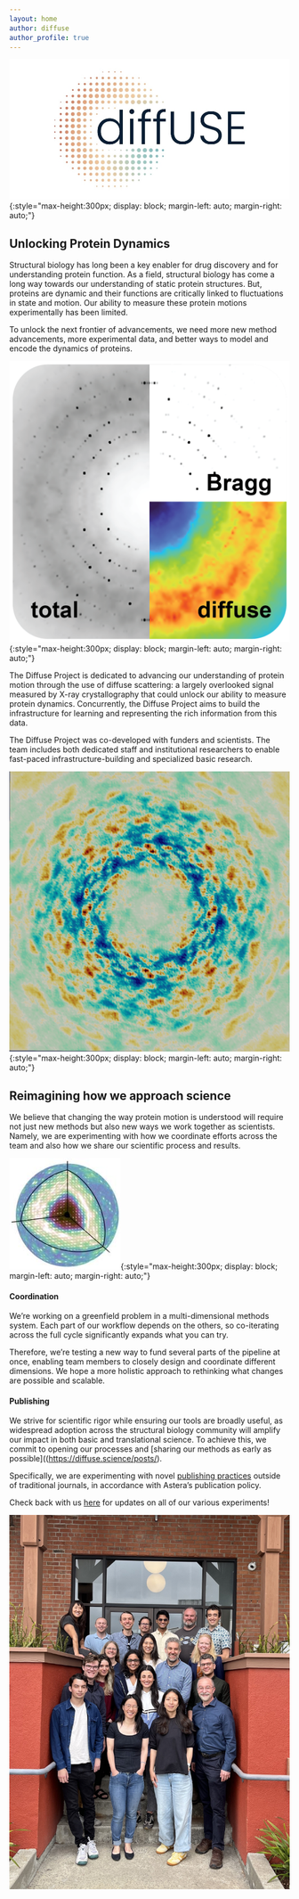 ```yaml
---
layout: home
author: diffuse
author_profile: true
---
```


![diffUSE Project logo](/assets/images/diffuse_logo_banner.jpg){:style="max-height:300px; display: block; margin-left: auto; margin-right: auto;"}

## Unlocking Protein Dynamics
Structural biology has long been a key enabler for drug discovery and for understanding protein function. As a field, structural biology has come a long way towards our understanding of static protein structures. But, proteins are dynamic and their functions are critically linked to fluctuations in state and motion. Our ability to measure these protein motions experimentally has been limited. 

To unlock the next frontier of advancements, we need more new method advancements, more experimental data, and better ways to model and encode the dynamics of proteins.

<!-- ![diffuse scattering slice](/assets/images/20250624_mapslice.png){:style="max-height:220px; display: inline; margin-left: auto; margin-right: auto;"} -->
![diffuse scattering signals](/assets/images/diffuse_signals.png){:style="max-height:300px; display: block; margin-left: auto; margin-right: auto;"}

The Diffuse Project is dedicated to advancing our understanding of protein motion through the use of diffuse scattering: a largely overlooked signal measured by X-ray crystallography that could unlock our ability to measure protein dynamics. Concurrently, the Diffuse Project aims to build the infrastructure for learning and representing the rich information from this data.

The Diffuse Project was co-developed with funders and scientists. The team includes both dedicated staff and institutional researchers to enable fast-paced infrastructure-building and specialized basic research. 

![MD simulated diffuse scattering](/assets/images/20250805_Mac1_diffuse_crop.png){:style="max-height:300px; display: block; margin-left: auto; margin-right: auto;"}

## Reimagining how we approach science
We believe that changing the way protein motion is understood will require not just new methods but also new ways we work together as scientists. Namely, we are experimenting with how we coordinate efforts across the team and also how we share our scientific process and results. 

![diffuse scattering pattern](/assets/images/main.jpg){:style="max-height:300px; display: block; margin-left: auto; margin-right: auto;"}

#### Coordination

We’re working on a greenfield problem in a multi-dimensional methods system. Each part of our workflow depends on the others, so co-iterating across the full cycle significantly expands what you can try. 

Therefore, we’re testing a new way to fund several parts of the pipeline at once, enabling team members to closely design and coordinate different dimensions. We hope a more holistic approach to rethinking what changes are possible and scalable.



#### Publishing

We strive for scientific rigor while ensuring our tools are broadly useful, as widespread adoption across the structural biology community will amplify our impact in both basic and translational science. To achieve this, we commit to opening our processes and [sharing our methods as early as possible]((https://diffuse.science/posts/).


Specifically, we are experimenting with novel [publishing practices](https://zenodo.org/records/15548989) outside of traditional journals, in accordance with Astera’s publication policy. 


Check back with us [here](https://diffuse.science/posts/) for updates on all of our various experiments!

![diffUSE kick-off meeting group photo](/assets/images/diffuse_meeting_202507.jpg)
